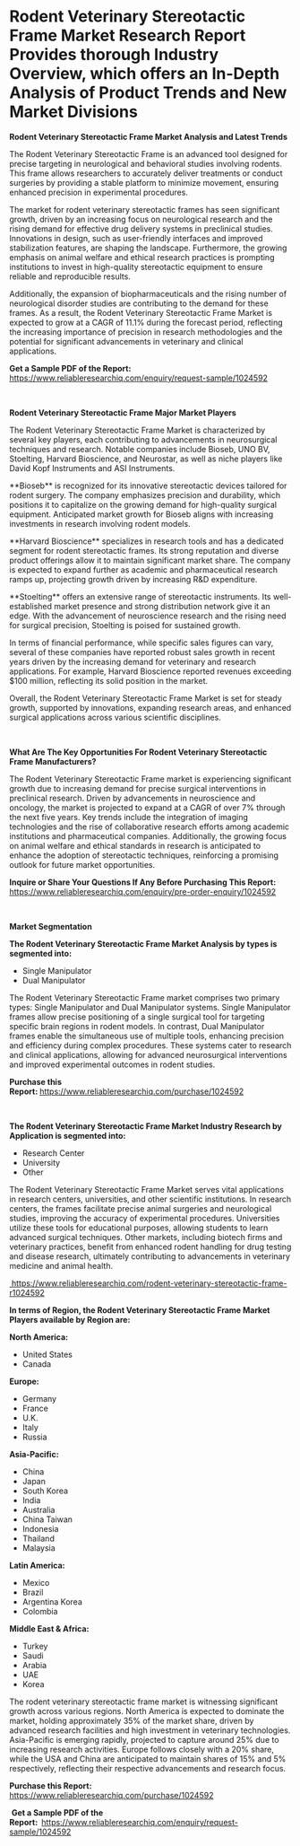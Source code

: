 <p><h1>Rodent Veterinary Stereotactic Frame Market Research Report Provides thorough Industry Overview, which offers an In-Depth Analysis of Product Trends and New Market Divisions</h1></p><p><strong>Rodent Veterinary Stereotactic Frame Market Analysis and Latest Trends</strong></p>
<p><p>The Rodent Veterinary Stereotactic Frame is an advanced tool designed for precise targeting in neurological and behavioral studies involving rodents. This frame allows researchers to accurately deliver treatments or conduct surgeries by providing a stable platform to minimize movement, ensuring enhanced precision in experimental procedures.</p><p>The market for rodent veterinary stereotactic frames has seen significant growth, driven by an increasing focus on neurological research and the rising demand for effective drug delivery systems in preclinical studies. Innovations in design, such as user-friendly interfaces and improved stabilization features, are shaping the landscape. Furthermore, the growing emphasis on animal welfare and ethical research practices is prompting institutions to invest in high-quality stereotactic equipment to ensure reliable and reproducible results.</p><p>Additionally, the expansion of biopharmaceuticals and the rising number of neurological disorder studies are contributing to the demand for these frames. As a result, the Rodent Veterinary Stereotactic Frame Market is expected to grow at a CAGR of 11.1% during the forecast period, reflecting the increasing importance of precision in research methodologies and the potential for significant advancements in veterinary and clinical applications.</p></p>
<p><strong>Get a Sample PDF of the Report:&nbsp;</strong> <a href="https://www.reliableresearchiq.com/enquiry/request-sample/1024592?utm_campaign=2455&utm_medium=2&utm_source=Github&utm_content=ia&utm_term=18042025&utm_id=rodent-veterinary-stereotactic-frame">https://www.reliableresearchiq.com/enquiry/request-sample/1024592</a></p>
<p>&nbsp;</p>
<p><strong>Rodent Veterinary Stereotactic Frame Major Market Players</strong></p>
<p><p>The Rodent Veterinary Stereotactic Frame Market is characterized by several key players, each contributing to advancements in neurosurgical techniques and research. Notable companies include Bioseb, UNO BV, Stoelting, Harvard Bioscience, and Neurostar, as well as niche players like David Kopf Instruments and ASI Instruments.</p><p>**Bioseb** is recognized for its innovative stereotactic devices tailored for rodent surgery. The company emphasizes precision and durability, which positions it to capitalize on the growing demand for high-quality surgical equipment. Anticipated market growth for Bioseb aligns with increasing investments in research involving rodent models.</p><p>**Harvard Bioscience** specializes in research tools and has a dedicated segment for rodent stereotactic frames. Its strong reputation and diverse product offerings allow it to maintain significant market share. The company is expected to expand further as academic and pharmaceutical research ramps up, projecting growth driven by increasing R&D expenditure.</p><p>**Stoelting** offers an extensive range of stereotactic instruments. Its well-established market presence and strong distribution network give it an edge. With the advancement of neuroscience research and the rising need for surgical precision, Stoelting is poised for sustained growth.</p><p>In terms of financial performance, while specific sales figures can vary, several of these companies have reported robust sales growth in recent years driven by the increasing demand for veterinary and research applications. For example, Harvard Bioscience reported revenues exceeding $100 million, reflecting its solid position in the market.</p><p>Overall, the Rodent Veterinary Stereotactic Frame Market is set for steady growth, supported by innovations, expanding research areas, and enhanced surgical applications across various scientific disciplines.</p></p>
<p>&nbsp;</p>
<p><strong>What Are The Key Opportunities For Rodent Veterinary Stereotactic Frame Manufacturers?</strong></p>
<p><p>The Rodent Veterinary Stereotactic Frame market is experiencing significant growth due to increasing demand for precise surgical interventions in preclinical research. Driven by advancements in neuroscience and oncology, the market is projected to expand at a CAGR of over 7% through the next five years. Key trends include the integration of imaging technologies and the rise of collaborative research efforts among academic institutions and pharmaceutical companies. Additionally, the growing focus on animal welfare and ethical standards in research is anticipated to enhance the adoption of stereotactic techniques, reinforcing a promising outlook for future market opportunities.</p></p>
<p><strong>Inquire or Share Your Questions If Any Before Purchasing This Report:</strong> <a href="https://www.reliableresearchiq.com/enquiry/pre-order-enquiry/1024592?utm_campaign=2455&utm_medium=2&utm_source=Github&utm_content=ia&utm_term=18042025&utm_id=rodent-veterinary-stereotactic-frame">https://www.reliableresearchiq.com/enquiry/pre-order-enquiry/1024592</a></p>
<p>&nbsp;</p>
<p><strong>Market Segmentation</strong></p>
<p><strong>The Rodent Veterinary Stereotactic Frame Market Analysis by types is segmented into:</strong></p>
<p><ul><li>Single Manipulator</li><li>Dual Manipulator</li></ul></p>
<p><p>The Rodent Veterinary Stereotactic Frame market comprises two primary types: Single Manipulator and Dual Manipulator systems. Single Manipulator frames allow precise positioning of a single surgical tool for targeting specific brain regions in rodent models. In contrast, Dual Manipulator frames enable the simultaneous use of multiple tools, enhancing precision and efficiency during complex procedures. These systems cater to research and clinical applications, allowing for advanced neurosurgical interventions and improved experimental outcomes in rodent studies.</p></p>
<p><strong>Purchase this Report:&nbsp;</strong><a href="https://www.reliableresearchiq.com/purchase/1024592?utm_campaign=2455&utm_medium=2&utm_source=Github&utm_content=ia&utm_term=18042025&utm_id=rodent-veterinary-stereotactic-frame">https://www.reliableresearchiq.com/purchase/1024592</a></p>
<p>&nbsp;</p>
<p><strong>The Rodent Veterinary Stereotactic Frame Market Industry Research by Application is segmented into:</strong></p>
<p><ul><li>Research Center</li><li>University</li><li>Other</li></ul></p>
<p><p>The Rodent Veterinary Stereotactic Frame Market serves vital applications in research centers, universities, and other scientific institutions. In research centers, the frames facilitate precise animal surgeries and neurological studies, improving the accuracy of experimental procedures. Universities utilize these tools for educational purposes, allowing students to learn advanced surgical techniques. Other markets, including biotech firms and veterinary practices, benefit from enhanced rodent handling for drug testing and disease research, ultimately contributing to advancements in veterinary medicine and animal health.</p></p>
<p><a href="https://www.reliableresearchiq.com/rodent-veterinary-stereotactic-frame-r1024592?utm_campaign=2455&utm_medium=2&utm_source=Github&utm_content=ia&utm_term=18042025&utm_id=rodent-veterinary-stereotactic-frame">&nbsp;https://www.reliableresearchiq.com/rodent-veterinary-stereotactic-frame-r1024592</a></p>
<p><strong>In terms of Region, the Rodent Veterinary Stereotactic Frame Market Players available by Region are:</strong></p>
<p>
    <p> <strong> North America: </strong>
        <ul>
            <li>United States</li>
            <li>Canada</li>
        </ul>
        </p> 
    <p> <strong> Europe: </strong>
        <ul>
            <li>Germany</li>
            <li>France</li>
            <li>U.K.</li>
            <li>Italy</li>
            <li>Russia</li>
        </ul>
        </p> 
    <p> <strong> Asia-Pacific: </strong>
        <ul>
            <li>China</li>
            <li>Japan</li>
            <li>South Korea</li>
            <li>India</li>
            <li>Australia</li>
            <li>China Taiwan</li>
            <li>Indonesia</li>
            <li>Thailand</li>
            <li>Malaysia</li>
        </ul>
        </p> 
    <p> <strong> Latin America: </strong>
        <ul>
            <li>Mexico</li>
            <li>Brazil</li>
            <li>Argentina Korea</li>
            <li>Colombia</li>
        </ul>
        </p> 
    <p> <strong> Middle East & Africa: </strong>
        <ul>
            <li>Turkey</li>
            <li>Saudi</li>
            <li>Arabia</li>
            <li>UAE</li>
            <li>Korea</li>
        </ul>
    </p>
    </p>
<p><p>The rodent veterinary stereotactic frame market is witnessing significant growth across various regions. North America is expected to dominate the market, holding approximately 35% of the market share, driven by advanced research facilities and high investment in veterinary technologies. Asia-Pacific is emerging rapidly, projected to capture around 25% due to increasing research activities. Europe follows closely with a 20% share, while the USA and China are anticipated to maintain shares of 15% and 5% respectively, reflecting their respective advancements and research focus.</p></p>
<p><strong>Purchase this Report: </strong><a href="https://www.reliableresearchiq.com/purchase/1024592?utm_campaign=2455&utm_medium=2&utm_source=Github&utm_content=ia&utm_term=18042025&utm_id=rodent-veterinary-stereotactic-frame">https://www.reliableresearchiq.com/purchase/1024592</a></p>
<p>&nbsp;<strong>Get a Sample PDF of the Report:&nbsp;&nbsp;</strong><a href="https://www.reliableresearchiq.com/enquiry/request-sample/1024592?utm_campaign=2455&utm_medium=2&utm_source=Github&utm_content=ia&utm_term=18042025&utm_id=rodent-veterinary-stereotactic-frame">https://www.reliableresearchiq.com/enquiry/request-sample/1024592</a></p>
<p><strong></strong></p>
<p><p></p><p></p><p></p></p>